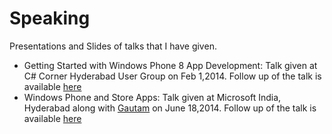 Speaking
========

Presentations and Slides of talks that I have given.

* Getting Started with Windows Phone 8 App Development: Talk given at C# Corner Hyderabad User Group on Feb 1,2014. Follow up of the talk is available [here](http://rahulpnath.com/blog/thanks-to-everyone-who-attended-my-first-public-talk-at-ccorner-hyderabad-ug/)
* Windows Phone and Store Apps: Talk given at Microsoft India, Hyderabad along with [Gautam](https://twitter.com/techgd) on June 18,2014. Follow up of the talk is available [here]()

